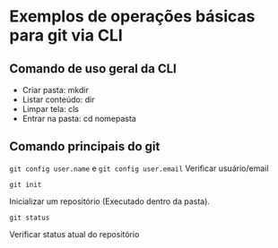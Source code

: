 # Exemplos de operações básicas para git via CLI

## Comando de uso geral da CLI

- Criar pasta: mkdir 
- Listar conteúdo: dir
- Limpar tela: cls
- Entrar na pasta: cd nomepasta

## Comando principais do git
`git config user.name` e `git config user.email`
Verificar usuário/email

`git init`

Inicializar um repositório (Executado dentro da pasta).

`git status`

Verificar status atual do repositório
